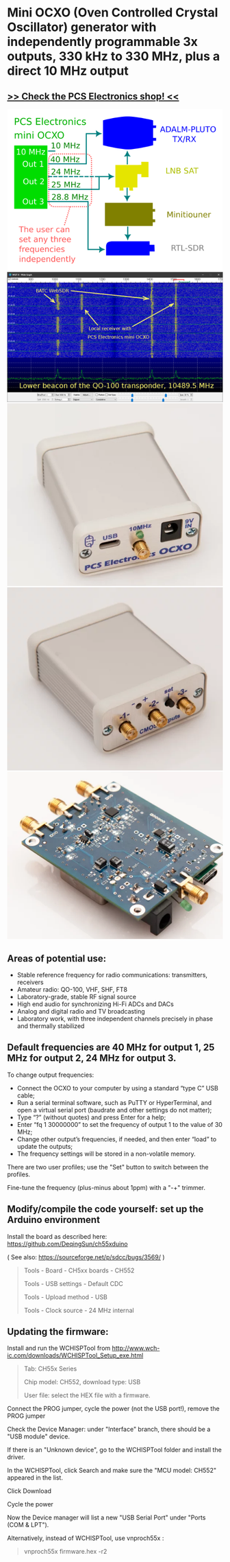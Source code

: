 # Mini OCXO (Oven Controlled Crystal Oscillator) generator with independently programmable 3x outputs, 330 kHz to 330 MHz, plus a direct 10 MHz output

## [>> Check the PCS Electronics shop! <<](https://www.pcs-electronics.com/shop/rigexpert-products/other-reu-rigexpert-products/ocxo-3-channel-signal-generator-330khz-to-330mhz-2/)

![Image](/IMAGES/miniocxo-example.png)
![Image](/IMAGES/miniocxo-qo100.png)
![Image](/IMAGES/miniocxo-front.png)
![Image](/IMAGES/miniocxo-rear.png)
![Image](/IMAGES/miniocxo-pcb.png)

## Areas of potential use:
* Stable reference frequency for radio communications: transmitters, receivers
* Amateur radio: QO-100, VHF, SHF, FT8
* Laboratory-grade, stable RF signal source
* High end audio for synchronizing Hi-Fi ADCs and DACs
* Analog and digital radio and TV broadcasting
* Laboratory work, with three independent channels precisely in phase and thermally stabilized

## Default frequencies are 40 MHz for output 1, 25 MHz for output 2, 24 MHz for output 3.

To change output frequencies:

* Connect the OCXO to your computer by using a standard “type C” USB cable;
* Run a serial terminal software, such as PuTTY or HyperTerminal, and open a virtual serial port (baudrate and other settings do not matter);
* Type “?” (without quotes) and press Enter for a help;
* Enter “fq 1 30000000” to set the frequency of output 1 to the value of 30 MHz;
* Change other output’s frequencies, if needed, and then enter “load” to update the outputs;
* The frequency settings will be stored in a non-volatile memory.

There are two user profiles; use the "Set" button to switch between the profiles.

Fine-tune the frequency (plus-minus about 1ppm) with a "-+" trimmer.

## Modify/compile the code yourself: set up the Arduino environment

Install the board as described here: https://github.com/DeqingSun/ch55xduino

( See also: https://sourceforge.net/p/sdcc/bugs/3569/ )

>Tools - Board - CH5xx boards - CH552 
>
>Tools - USB settings - Default CDC 
>
>Tools - Upload method - USB 
>
>Tools - Clock source - 24 MHz internal 

## Updating the firmware:

Install and run the WCHISPTool from http://www.wch-ic.com/downloads/WCHISPTool_Setup_exe.html

>Tab: CH55x Series 
>
>Chip model: CH552, download type: USB 
>
>User file: select the HEX file with a firmware. 

Connect the PROG jumper, cycle the power (not the USB port!), remove the PROG jumper

Check the Device Manager: under "Interface" branch, there should be a "USB module" device.

If there is an "Unknown device", go to the WCHISPTool folder and install the driver.

In the WCHISPTool, click Search and make sure the "MCU model: CH552" appeared in the list.

Click Download

Cycle the power

Now the Device manager will list a new "USB Serial Port" under "Ports (COM & LPT").

Alternatively, instead of WCHISPTool, use vnproch55x :

>vnproch55x firmware.hex -r2

